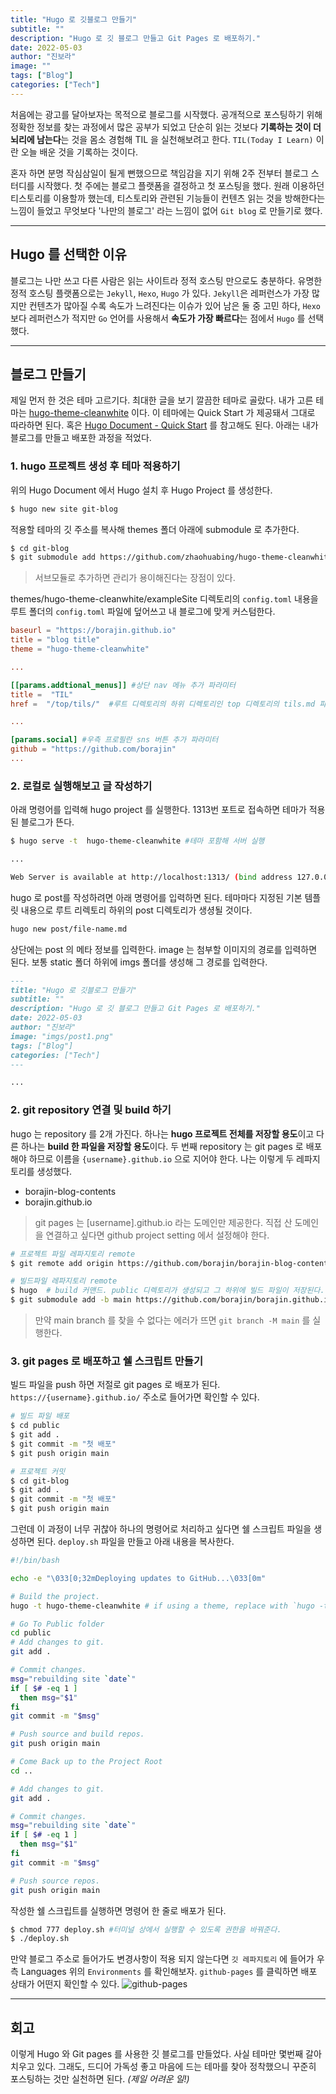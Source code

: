 ```yaml
---
title: "Hugo 로 깃블로그 만들기"
subtitle: ""
description: "Hugo 로 깃 블로그 만들고 Git Pages 로 배포하기."
date: 2022-05-03
author: "진보라"
image: ""
tags: ["Blog"]
categories: ["Tech"]
---
```


처음에는 광고를 달아보자는 목적으로 블로그를 시작했다. 공개적으로 포스팅하기 위해 정확한 정보를 찾는 과정에서 많은 공부가 되었고 단순히 읽는 것보다 **기록하는 것이 더 뇌리에 남는다**는 것을 몸소 경험해 TIL 을 실천해보려고 한다. `TIL(Today I Learn)` 이란 오늘 배운 것을 기록하는 것이다.

혼자 하면 분명 작심삼일이 될게 뻔했으므로 책임감을 지기 위해 2주 전부터 블로그 스터디를 시작했다. 첫 주에는 블로그 플랫폼을 결정하고 첫 포스팅을 했다. 원래 이용하던 티스토리를 이용할까 했는데, 티스토리와 관련된 기능들이 컨텐츠 읽는 것을 방해한다는 느낌이 들었고 무엇보다 '나만의 블로그' 라는 느낌이 없어 `Git blog` 로 만들기로 했다.

---

## Hugo 를 선택한 이유

블로그는 나만 쓰고 다른 사람은 읽는 사이트라 정적 호스팅 만으로도 충분하다. 유명한 정적 호스팅 플랫폼으로는 `Jekyll`, `Hexo`, `Hugo` 가 있다. `Jekyll`은 레퍼런스가 가장 많지만 컨텐츠가 많아질 수록 속도가 느려진다는 이슈가 있어 남은 둘 중 고민 하다, `Hexo` 보다 레퍼런스가 적지만 `Go` 언어를 사용해서 **속도가 가장 빠르다**는 점에서 `Hugo` 를 선택했다.

---

## 블로그 만들기

제일 먼저 한 것은 테마 고르기다. 최대한 글을 보기 깔끔한 테마로 골랐다. 내가 고른 테마는 [hugo-theme-cleanwhite](https://github.com/zhaohuabing/hugo-theme-cleanwhite) 이다. 이 테마에는 Quick Start 가 제공돼서 그대로 따라하면 된다. 혹은 [Hugo Document - Quick Start](https://gohugo.io/getting-started/quick-start/) 를 참고해도 된다. 아래는 내가 블로그를 만들고 배포한 과정을 적었다.

### 1. hugo 프로젝트 생성 후 테마 적용하기

위의 Hugo Document 에서 Hugo 설치 후 Hugo Project 를 생성한다.

```bash
$ hugo new site git-blog
```

적용할 테마의 깃 주소를 복사해 themes 폴더 아래에 submodule 로 추가한다.

```bash
$ cd git-blog
$ git submodule add https://github.com/zhaohuabing/hugo-theme-cleanwhite.git themes/hugo-theme-cleanwhite
```

> 서브모듈로 추가하면 관리가 용이해진다는 장점이 있다.

themes/hugo-theme-cleanwhite/exampleSite 디렉토리의 `config.toml` 내용을 루트 폴더의 `config.toml` 파일에 덮어쓰고 내 블로그에 맞게 커스텀한다.

```toml
baseurl = "https://borajin.github.io"
title = "blog title"
theme = "hugo-theme-cleanwhite"

...

[[params.addtional_menus]] #상단 nav 메뉴 추가 파라미터
title =  "TIL"
href =  "/top/tils/"  #루트 디렉토리의 하위 디렉토리인 top 디렉토리의 tils.md 파일을 가리킴.

...

[params.social] #우측 프로필란 sns 버튼 추가 파라미터
github = "https://github.com/borajin"
...
```

### 2. 로컬로 실행해보고 글 작성하기

아래 명령어를 입력해 hugo project 를 실행한다. 1313번 포트로 접속하면 테마가 적용된 블로그가 뜬다.

```bash
$ hugo serve -t  hugo-theme-cleanwhite #테마 포함해 서버 실행

...

Web Server is available at http://localhost:1313/ (bind address 127.0.0.1)
```

hugo 로 post를 작성하려면 아래 명령어를 입력하면 된다. 테마마다 지정된 기본 템플릿 내용으로 루트 리렉토리 하위의 post 디렉토리가 생셩될 것이다.

```bash
hugo new post/file-name.md
```

상단에는 post 의 메타 정보를 입력한다. image 는 첨부할 이미지의 경로를 입력하면 된다. 보통 static 폴더 하위에 imgs 폴더를 생성해 그 경로를 입력한다.

```md
---
title: "Hugo 로 깃블로그 만들기"
subtitle: ""
description: "Hugo 로 깃 블로그 만들고 Git Pages 로 배포하기."
date: 2022-05-03
author: "진보라"
image: "imgs/post1.png"
tags: ["Blog"]
categories: ["Tech"]
---

...
```

### 2. git repository 연결 및 build 하기

hugo 는 repository 를 2개 가진다. 하나는 **hugo 프로젝트 전체를 저장할 용도**이고 다른 하나는 **build 한 파일을 저장할 용도**이다. 두 번째 repository 는 git pages 로 배포해야 하므로 이름을 `{username}.github.io` 으로 지어야 한다. 나는 이렇게 두 레파지토리를 생성했다.

- borajin-blog-contents
- borajin.github.io

> git pages 는 [username].github.io 라는 도메인만 제공한다. 직접 산 도메인을 연결하고 싶다면 github project setting 에서 설정해야 한다.

```bash
# 프로젝트 파일 레파지토리 remote
$ git remote add origin https://github.com/borajin/borajin-blog-contents.git

# 빌드파일 레파지토리 remote
$ hugo  # build 커맨드. public 디렉토리가 생성되고 그 하위에 빌드 파일이 저장된다.
$ git submodule add -b main https://github.com/borajin/borajin.github.io.git public
```

> 만약 main branch 를 찾을 수 없다는 에러가 뜨면 `git branch -M main` 를 실행한다.

### 3. git pages 로 배포하고 쉘 스크립트 만들기

빌드 파일을 push 하면 저절로 git pages 로 배포가 된다. `https://{username}.github.io/` 주소로 들어가면 확인할 수 있다.

```bash
# 빌드 파일 배포
$ cd public
$ git add .
$ git commit -m "첫 배포"
$ git push origin main

# 프로젝트 커밋
$ cd git-blog
$ git add .
$ git commit -m "첫 배포"
$ git push origin main

```

그런데 이 과정이 너무 귀찮아 하나의 명령어로 처리하고 싶다면 쉘 스크립트 파일을 생성하면 된다. `deploy.sh` 파일을 만들고 아래 내용을 복사한다.

```sh
#!/bin/bash

echo -e "\033[0;32mDeploying updates to GitHub...\033[0m"

# Build the project.
hugo -t hugo-theme-cleanwhite # if using a theme, replace with `hugo -t <YOURTHEME>`

# Go To Public folder
cd public
# Add changes to git.
git add .

# Commit changes.
msg="rebuilding site `date`"
if [ $# -eq 1 ]
  then msg="$1"
fi
git commit -m "$msg"

# Push source and build repos.
git push origin main

# Come Back up to the Project Root
cd ..

# Add changes to git.
git add .

# Commit changes.
msg="rebuilding site `date`"
if [ $# -eq 1 ]
  then msg="$1"
fi
git commit -m "$msg"

# Push source repos.
git push origin main

```

작성한 쉘 스크립트를 실행하면 명령어 한 줄로 배포가 된다.

```bash
$ chmod 777 deploy.sh #터미널 상에서 실행할 수 있도록 권한을 바꿔준다.
$ ./deploy.sh
```

만약 블로그 주소로 들어가도 변경사항이 적용 되지 않는다면 `깃 레파지토리` 에 들어가 우측 Languages 위의 `Environments` 를 확인해보자. `github-pages` 를 클릭하면 배포 상태가 어떤지 확인할 수 있다.
![github-pages](2022-05-03-start-hugo-blog.png)

---

## 회고

이렇게 Hugo 와 Git pages 를 사용한 깃 블로그를 만들었다. 사실 테마만 몇번째 갈아치우고 있다. 그래도, 드디어 가독성 좋고 마음에 드는 테마를 찾아 정착했으니 꾸준히 포스팅하는 것만 실천하면 된다. _(제일 어려운 일!)_
